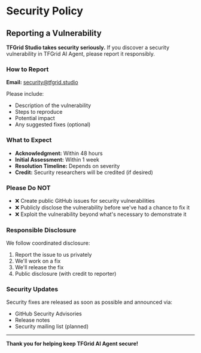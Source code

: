 # Security Policy

## Reporting a Vulnerability

**TFGrid Studio takes security seriously.** If you discover a security vulnerability in TFGrid AI Agent, please report it responsibly.

### How to Report

**Email:** [security@tfgrid.studio](mailto:security@tfgrid.studio)

Please include:
- Description of the vulnerability
- Steps to reproduce
- Potential impact
- Any suggested fixes (optional)

### What to Expect

- **Acknowledgment:** Within 48 hours
- **Initial Assessment:** Within 1 week
- **Resolution Timeline:** Depends on severity
- **Credit:** Security researchers will be credited (if desired)

### Please Do NOT

- ❌ Create public GitHub issues for security vulnerabilities
- ❌ Publicly disclose the vulnerability before we've had a chance to fix it
- ❌ Exploit the vulnerability beyond what's necessary to demonstrate it

### Responsible Disclosure

We follow coordinated disclosure:
1. Report the issue to us privately
2. We'll work on a fix
3. We'll release the fix
4. Public disclosure (with credit to reporter)

### Security Updates

Security fixes are released as soon as possible and announced via:
- GitHub Security Advisories
- Release notes
- Security mailing list (planned)

---

**Thank you for helping keep TFGrid AI Agent secure!**
